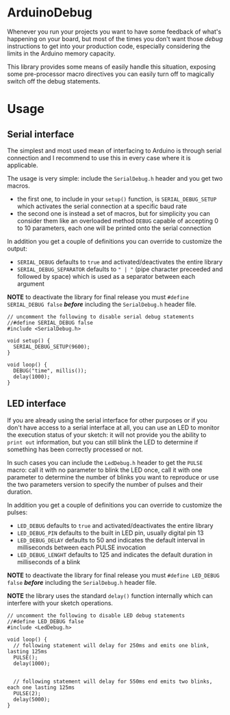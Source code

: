 ArduinoDebug
============

Whenever you run your projects you want to have some feedback of what's happening on your board, but most of the times you don't want those *debug* instructions to get into your production code, especially considering the limits in the Arduino memory capacity.

This library provides some means of easily handle this situation, exposing some pre-processor macro directives you can easily turn off to magically switch off the debug statements.

Usage
============

Serial interface
------------

The simplest and most used mean of interfacing to Arduino is through serial connection and I recommend to use this in every case where it is applicable.

The usage is very simple: include the `SerialDebug.h` header and you get two macros.

- the first one, to include in your `setup()` function, is `SERIAL_DEBUG_SETUP` which activates the serial connection at a specific baud rate
- the second one is instead a set of macros, but for simplicity you can consider them like an overloaded method `DEBUG` capable of accepting 0 to 10 parameters, each one will be printed onto the serial connection

In addition you get a couple of definitions you can override to customize the output:
- `SERIAL_DEBUG` defaults to `true` and activated/deactivates the entire library 
- `SERIAL_DEBUG_SEPARATOR` defaults to `" | "` (pipe character preceeded and followed by space) which is used as a separator between each argument

**NOTE** to deactivate the library for final release you must `#define SERIAL_DEBUG false` ***before*** including the `SerialDebug.h` header file. 

```
// uncomment the following to disable serial debug statements
//#define SERIAL_DEBUG false
#include <SerialDebug.h>

void setup() {
  SERIAL_DEBUG_SETUP(9600);
}

void loop() {
  DEBUG("time", millis());
  delay(1000);
}
```

LED interface
------------

If you are already using the serial interface for other purposes or if you don't have access to a serial interface at all, you can use an LED to monitor the execution status of your sketch: it will not provide you the ability to `print out` information, but you can still blink the LED to determine if something has been correctly processed or not.

In such cases you can include the `LedDebug.h` header to get the `PULSE` macro: call it with no parameter to blink the LED once, call it with one parameter to determine the number of blinks you want to reproduce or use the two parameters version to specify the number of pulses and their duration.


In addition you get a couple of definitions you can override to customize the pulses:
- `LED_DEBUG` defaults to `true` and activated/deactivates the entire library 
- `LED_DEBUG_PIN` defaults to the built in LED pin, usually digital pin 13
- `LED_DEBUG_DELAY` defaults to 50 and indicates the default interval in milliseconds between each PULSE invocation
- `LED_DEBUG_LENGHT` defaults to 125 and indicates the default duration in milliseconds of a blink 

**NOTE** to deactivate the library for final release you must `#define LED_DEBUG false` ***before*** including the `SerialDebug.h` header file. 


**NOTE** the library uses the standard `delay()`  function internally which can interfere with your sketch operations.

```
// uncomment the following to disable LED debug statements
//#define LED_DEBUG false
#include <LedDebug.h>

void loop() {
  // following statement will delay for 250ms and emits one blink, lasting 125ms
  PULSE();
  delay(1000);
  
  
  // following statement will delay for 550ms end emits two blinks, each one lasting 125ms
  PULSE(2);
  delay(5000);
}
```
